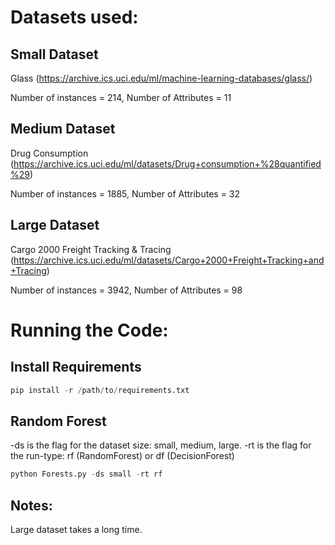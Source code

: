 # Datasets used: 


## Small Dataset 

Glass (https://archive.ics.uci.edu/ml/machine-learning-databases/glass/)

Number of instances = 214, Number of Attributes = 11


## Medium Dataset 

Drug Consumption (https://archive.ics.uci.edu/ml/datasets/Drug+consumption+%28quantified%29)

Number of instances = 1885, Number of Attributes = 32

## Large Dataset 

Cargo 2000 Freight Tracking & Tracing (https://archive.ics.uci.edu/ml/datasets/Cargo+2000+Freight+Tracking+and+Tracing)

Number of instances = 3942, Number of Attributes = 98


# Running the Code:

## Install Requirements 

```python
pip install -r /path/to/requirements.txt
```

## Random Forest 
-ds is the flag for the dataset size: small, medium, large. 
-rt is the flag for the run-type: rf (RandomForest) or df (DecisionForest)


```python
python Forests.py -ds small -rt rf
```

## Notes: 
Large dataset takes a long time. 
